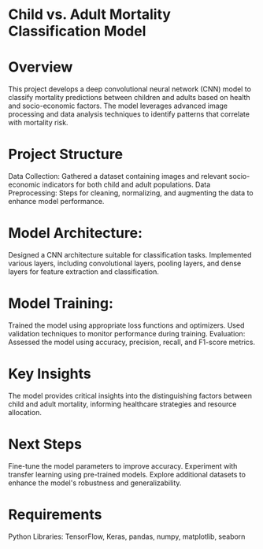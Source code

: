 # Child vs. Adult Mortality Classification Model
# Overview
This project develops a deep convolutional neural network (CNN) model to classify mortality predictions between children and adults based on health and socio-economic factors. The model leverages advanced image processing and data analysis techniques to identify patterns that correlate with mortality risk.

# Project Structure
Data Collection: Gathered a dataset containing images and relevant socio-economic indicators for both child and adult populations.
Data Preprocessing: Steps for cleaning, normalizing, and augmenting the data to enhance model performance.
# Model Architecture:
Designed a CNN architecture suitable for classification tasks.
Implemented various layers, including convolutional layers, pooling layers, and dense layers for feature extraction and classification.
# Model Training:
Trained the model using appropriate loss functions and optimizers.
Used validation techniques to monitor performance during training.
Evaluation: Assessed the model using accuracy, precision, recall, and F1-score metrics.
# Key Insights
The model provides critical insights into the distinguishing factors between child and adult mortality, informing healthcare strategies and resource allocation.

# Next Steps
Fine-tune the model parameters to improve accuracy.
Experiment with transfer learning using pre-trained models.
Explore additional datasets to enhance the model's robustness and generalizability.
# Requirements
Python
Libraries: TensorFlow, Keras, pandas, numpy, matplotlib, seaborn
